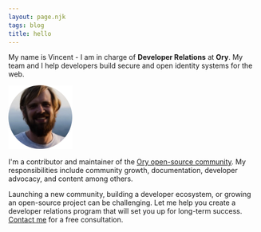 ```yaml
---
layout: page.njk
tags: blog
title: hello
---
```


My name is Vincent - I am in charge of **Developer Relations** at **Ory**. My team and I help developers build secure and open identity systems for the web.

![Vincent](/img/v.png)

I'm a contributor and maintainer of the [Ory open-source community](https://github.com/ory). My responsibilities include community growth, documentation, developer advocacy, and content among others.

Launching a new community, building a developer ecosystem, or growing an open-source project can be challenging. Let me help you create a developer relations program that will set you up for long-term success. [Contact me](mailto:mail@vinckr.com) for a free consultation.
